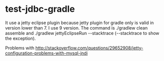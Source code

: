 # test-jdbc-gradle
It use a jetty eclipse plugin because jetty plugin for gradle only is valid in version lower than 7. I use 9 version.
The command is ./gradlew clean assemble and ./gradlew jettyEclipseRun --stacktrace (--stacktrace to show the exception).

Problems with http://stackoverflow.com/questions/29652908/jetty-configuration-problems-with-mysql-jndi
